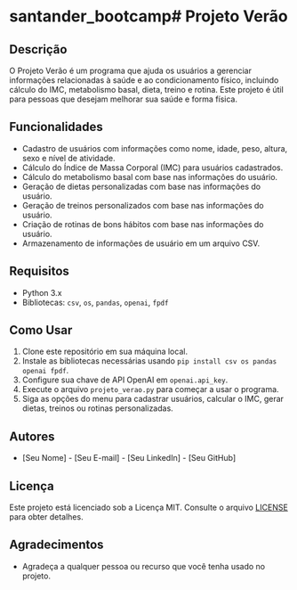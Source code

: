 # santander_bootcamp# Projeto Verão

## Descrição

O Projeto Verão é um programa que ajuda os usuários a gerenciar informações relacionadas à saúde e ao condicionamento físico, incluindo cálculo do IMC, metabolismo basal, dieta, treino e rotina. Este projeto é útil para pessoas que desejam melhorar sua saúde e forma física.

## Funcionalidades

- Cadastro de usuários com informações como nome, idade, peso, altura, sexo e nível de atividade.
- Cálculo do Índice de Massa Corporal (IMC) para usuários cadastrados.
- Cálculo do metabolismo basal com base nas informações do usuário.
- Geração de dietas personalizadas com base nas informações do usuário.
- Geração de treinos personalizados com base nas informações do usuário.
- Criação de rotinas de bons hábitos com base nas informações do usuário.
- Armazenamento de informações de usuário em um arquivo CSV.

## Requisitos

- Python 3.x
- Bibliotecas: `csv`, `os`, `pandas`, `openai`, `fpdf`

## Como Usar

1. Clone este repositório em sua máquina local.
2. Instale as bibliotecas necessárias usando `pip install csv os pandas openai fpdf`.
3. Configure sua chave de API OpenAI em `openai.api_key`.
4. Execute o arquivo `projeto_verao.py` para começar a usar o programa.
5. Siga as opções do menu para cadastrar usuários, calcular o IMC, gerar dietas, treinos ou rotinas personalizadas.

## Autores

- [Seu Nome] - [Seu E-mail] - [Seu LinkedIn] - [Seu GitHub]

## Licença

Este projeto está licenciado sob a Licença MIT. Consulte o arquivo [LICENSE](LICENSE) para obter detalhes.

## Agradecimentos

- Agradeça a qualquer pessoa ou recurso que você tenha usado no projeto.

